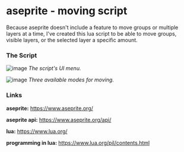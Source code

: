 # aseprite - moving script
Because aseprite doesn't include a feature to move groups or multiple layers at a time, I've created this lua script to be able to move groups, visible layers, or the selected layer a specific amount.

### The Script
![image](https://i.imgur.com/RCh7dlD.png)
*The script's UI menu.*

![image](https://i.imgur.com/TmXDvay.png)
*Three available modes for moving.*

### Links
**aseprite:** https://www.aseprite.org/

**aseprite api:** https://www.aseprite.org/api/

**lua:** https://www.lua.org/

**programming in lua:** https://www.lua.org/pil/contents.html